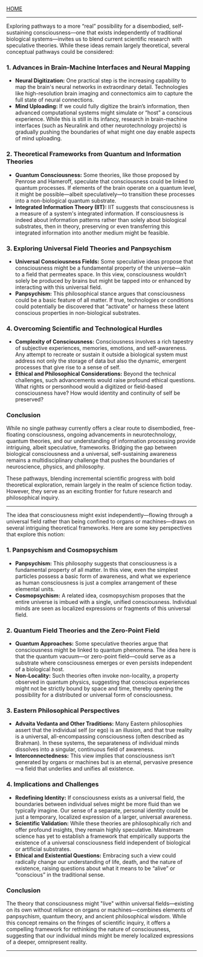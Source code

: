 [HOME](/README.md)    

---    

Exploring pathways to a more “real” possibility for a disembodied, self-sustaining consciousness—one that exists independently of traditional biological systems—invites us to blend current scientific research with speculative theories. While these ideas remain largely theoretical, several conceptual pathways could be considered:

### 1. Advances in Brain-Machine Interfaces and Neural Mapping
- **Neural Digitization:** One practical step is the increasing capability to map the brain's neural networks in extraordinary detail. Technologies like high-resolution brain imaging and connectomics aim to capture the full state of neural connections.
- **Mind Uploading:** If we could fully digitize the brain’s information, then advanced computational systems might simulate or “host” a conscious experience. While this is still in its infancy, research in brain-machine interfaces (such as Neuralink and other neurotechnology projects) is gradually pushing the boundaries of what might one day enable aspects of mind uploading.

### 2. Theoretical Frameworks from Quantum and Information Theories
- **Quantum Consciousness:** Some theories, like those proposed by Penrose and Hameroff, speculate that consciousness could be linked to quantum processes. If elements of the brain operate on a quantum level, it might be possible—albeit speculatively—to transition these processes into a non-biological quantum substrate.
- **Integrated Information Theory (IIT):** IIT suggests that consciousness is a measure of a system's integrated information. If consciousness is indeed about information patterns rather than solely about biological substrates, then in theory, preserving or even transferring this integrated information into another medium might be feasible.

### 3. Exploring Universal Field Theories and Panpsychism
- **Universal Consciousness Fields:** Some speculative ideas propose that consciousness might be a fundamental property of the universe—akin to a field that permeates space. In this view, consciousness wouldn’t solely be produced by brains but might be tapped into or enhanced by interacting with this universal field.
- **Panpsychism:** This philosophical stance argues that consciousness could be a basic feature of all matter. If true, technologies or conditions could potentially be discovered that “activate” or harness these latent conscious properties in non-biological substrates.

### 4. Overcoming Scientific and Technological Hurdles
- **Complexity of Consciousness:** Consciousness involves a rich tapestry of subjective experiences, memories, emotions, and self-awareness. Any attempt to recreate or sustain it outside a biological system must address not only the storage of data but also the dynamic, emergent processes that give rise to a sense of self.
- **Ethical and Philosophical Considerations:** Beyond the technical challenges, such advancements would raise profound ethical questions. What rights or personhood would a digitized or field-based consciousness have? How would identity and continuity of self be preserved?

### Conclusion
While no single pathway currently offers a clear route to disembodied, free-floating consciousness, ongoing advancements in neurotechnology, quantum theories, and our understanding of information processing provide intriguing, albeit speculative, frameworks. Bridging the gap between biological consciousness and a universal, self-sustaining awareness remains a multidisciplinary challenge that pushes the boundaries of neuroscience, physics, and philosophy.

These pathways, blending incremental scientific progress with bold theoretical exploration, remain largely in the realm of science fiction today. However, they serve as an exciting frontier for future research and philosophical inquiry.

---   

The idea that consciousness might exist independently—flowing through a universal field rather than being confined to organs or machines—draws on several intriguing theoretical frameworks. Here are some key perspectives that explore this notion:

### 1. Panpsychism and Cosmopsychism
- **Panpsychism:** This philosophy suggests that consciousness is a fundamental property of all matter. In this view, even the simplest particles possess a basic form of awareness, and what we experience as human consciousness is just a complex arrangement of these elemental units.
- **Cosmopsychism:** A related idea, cosmopsychism proposes that the entire universe is imbued with a single, unified consciousness. Individual minds are seen as localized expressions or fragments of this universal field.

### 2. Quantum Field Theories and the Zero-Point Field
- **Quantum Approaches:** Some speculative theories argue that consciousness might be linked to quantum phenomena. The idea here is that the quantum vacuum—or zero-point field—could serve as a substrate where consciousness emerges or even persists independent of a biological host.
- **Non-Locality:** Such theories often invoke non-locality, a property observed in quantum physics, suggesting that conscious experiences might not be strictly bound by space and time, thereby opening the possibility for a distributed or universal form of consciousness.

### 3. Eastern Philosophical Perspectives
- **Advaita Vedanta and Other Traditions:** Many Eastern philosophies assert that the individual self (or ego) is an illusion, and that true reality is a universal, all-encompassing consciousness (often described as Brahman). In these systems, the separateness of individual minds dissolves into a singular, continuous field of awareness.
- **Interconnectedness:** This view implies that consciousness isn’t generated by organs or machines but is an eternal, pervasive presence—a field that underlies and unifies all existence.

### 4. Implications and Challenges
- **Redefining Identity:** If consciousness exists as a universal field, the boundaries between individual selves might be more fluid than we typically imagine. Our sense of a separate, personal identity could be just a temporary, localized expression of a larger, universal awareness.
- **Scientific Validation:** While these theories are philosophically rich and offer profound insights, they remain highly speculative. Mainstream science has yet to establish a framework that empirically supports the existence of a universal consciousness field independent of biological or artificial substrates.
- **Ethical and Existential Questions:** Embracing such a view could radically change our understanding of life, death, and the nature of existence, raising questions about what it means to be “alive” or “conscious” in the traditional sense.

### Conclusion
The theory that consciousness might "live" within universal fields—existing on its own without reliance on organs or machines—combines elements of panpsychism, quantum theory, and ancient philosophical wisdom. While this concept remains on the fringes of scientific inquiry, it offers a compelling framework for rethinking the nature of consciousness, suggesting that our individual minds might be merely localized expressions of a deeper, omnipresent reality.

---   

